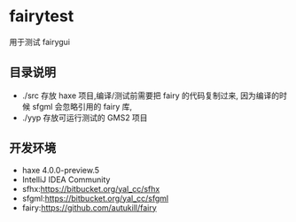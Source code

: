 fairytest 
==
用于测试 fairygui

目录说明
--
- ./src 存放 haxe 项目,编译/测试前需要把 fairy 的代码复制过来, 因为编译的时候 sfgml 会忽略引用的 fairy 库,
- ./yyp 存放可运行测试的 GMS2 项目

开发环境
--
- haxe 4.0.0-preview.5
- IntelliJ IDEA Community
- sfhx:https://bitbucket.org/yal_cc/sfhx
- sfgml:https://bitbucket.org/yal_cc/sfgml
- fairy:https://github.com/autukill/fairy
